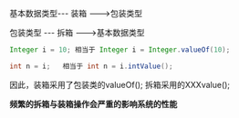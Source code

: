 基本数据类型--- 装箱 --->包装类型

包装类型 --- 拆箱 --->基本数据类型

```java
Integer i = 10; 相当于 Integer i = Integer.valueOf(10);

int n = i;   相当于 int n = i.intValue();
```

因此，装箱采用了包装类的valueOf();
 拆箱采用的XXXvalue();

**频繁的拆箱与装箱操作会严重的影响系统的性能**
